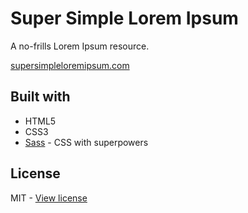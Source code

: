 # Super Simple Lorem Ipsum

A no-frills Lorem Ipsum resource.

[supersimpleloremipsum.com](https://supersimpleloremipsum.com)

## Built with

- HTML5
- CSS3
- [Sass](https://sass-lang.com) - CSS with superpowers

## License 

MIT - [View license](https://github.com/kelbyhawn/super-simple-lorem-ipsum/blob/master/LICENSE)

